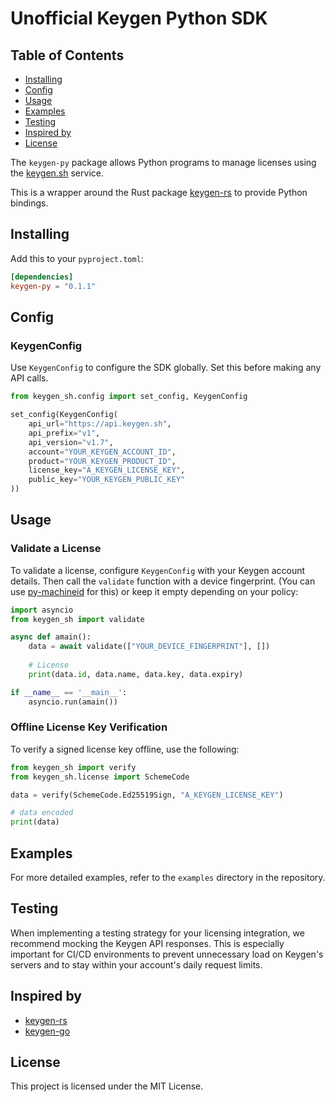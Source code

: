 # Unofficial Keygen Python SDK

## Table of Contents

- [Installing](#installing)
- [Config](#config)
- [Usage](#usage)
- [Examples](#examples)
- [Testing](#testing)
- [Inspired by](#inspired-by)
- [License](#license)


The `keygen-py` package allows Python programs to manage licenses using the [keygen.sh](https://keygen.sh) service.

This is a wrapper around the Rust package [keygen-rs](https://github.com/ahonn/keygen-rs) to provide Python bindings.

## Installing

Add this to your `pyproject.toml`:

```toml
[dependencies]
keygen-py = "0.1.1"
```

## Config

### KeygenConfig

Use `KeygenConfig` to configure the SDK globally. Set this before making any API calls.

```python
from keygen_sh.config import set_config, KeygenConfig

set_config(KeygenConfig(
    api_url="https://api.keygen.sh",
    api_prefix="v1",
    api_version="v1.7",
    account="YOUR_KEYGEN_ACCOUNT_ID",
    product="YOUR_KEYGEN_PRODUCT_ID",
    license_key="A_KEYGEN_LICENSE_KEY",
    public_key="YOUR_KEYGEN_PUBLIC_KEY"
))
```

## Usage

### Validate a License

To validate a license, configure `KeygenConfig` with your Keygen account details. Then call the `validate` function with a device fingerprint.
(You can use [py-machineid](https://github.com/keygen-sh/py-machineid/tree/master) for this) or keep it empty depending on your policy:

```python
import asyncio
from keygen_sh import validate

async def amain():
    data = await validate(["YOUR_DEVICE_FINGERPRINT"], [])
    
    # License
    print(data.id, data.name, data.key, data.expiry)

if __name__ == '__main__':
    asyncio.run(amain())
```

### Offline License Key Verification

To verify a signed license key offline, use the following:

```python
from keygen_sh import verify
from keygen_sh.license import SchemeCode

data = verify(SchemeCode.Ed25519Sign, "A_KEYGEN_LICENSE_KEY")

# data encoded
print(data)
```


## Examples

For more detailed examples, refer to the `examples` directory in the repository.

## Testing

When implementing a testing strategy for your licensing integration, we recommend mocking the Keygen API responses. This is especially important for CI/CD environments to prevent unnecessary load on Keygen's servers and to stay within your account's daily request limits.

## Inspired by
- [keygen-rs](https://github.com/ahonn/keygen-rs)
- [keygen-go](https://github.com/keygen-sh/keygen-go)

## License

This project is licensed under the MIT License.
